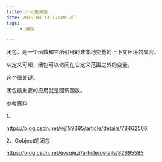 ```yaml
---
title: 什么是闭包
date: 2019-04-13 17:49:28
tags:
	 - 编程

---
```




闭包，是一个函数和它所引用的非本地变量的上下文环境的集合。

从定义可知，闭包可以访问在它定义范围之外的变量。

这个很关键。

闭包最重要的应用就是回调函数。





参考资料

1、

https://blog.csdn.net/wj199395/article/details/78462506

2、Gobject的闭包

https://blog.csdn.net/evsqiezi/article/details/82695585


